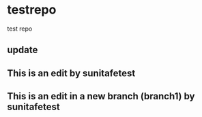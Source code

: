 # testrepo
test repo

## update
## This is an edit by sunitafetest
## This is an edit in a new branch (branch1) by sunitafetest
